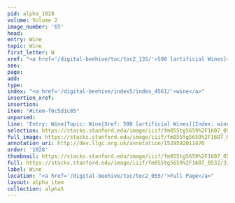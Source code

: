 ```yaml
---
pid: alpha_1028
volume: Volume 2
image_number: '65'
head: 
entry: Wine
topic: Wine
first_letter: W
xref: "<a href='/digital-beehive/toc/toc2_135/'>590 [artificial Wines]</a>"
see: 
page: 
add: 
type: 
index: "<a href='/digital-beehive/index5/index_4561/'>wine</a>"
insertion_xref: 
insertion: 
item: "#item-f6c5d1c85"
unparsed: 
line: 'Entry: Wine|Topic: Wine|Xref: 590 [artificial Wines]|Index: wine|#item-f6c5d1c85'
selection: https://stacks.stanford.edu/image/iiif/fm855tg5659%2F1607_0532/336,975,3033,422/full/0/default.jpg
full_image: https://stacks.stanford.edu/image/iiif/fm855tg5659%2F1607_0532/full/full/0/default.jpg
annotation_uri: http://dev.llgc.org.uk/annotation/1529592011476
order: '1028'
thumbnail: https://stacks.stanford.edu/image/iiif/fm855tg5659%2F1607_0532/336,975,600,180/250,/0/default.jpg
full: https://stacks.stanford.edu/image/iiif/fm855tg5659%2F1607_0532/336,975,3033,422/full/0/default.jpg
label: Wine
location: "<a href='/digital-beehive/toc/toc2_055/'>Full Page</a>"
layout: alpha_item
collection: alpha5
---
```

